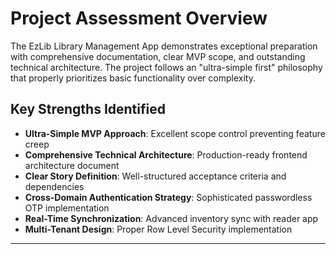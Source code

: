 # Project Assessment Overview

The EzLib Library Management App demonstrates exceptional preparation with comprehensive documentation, clear MVP scope, and outstanding technical architecture. The project follows an "ultra-simple first" philosophy that properly prioritizes basic functionality over complexity.

## Key Strengths Identified
- **Ultra-Simple MVP Approach**: Excellent scope control preventing feature creep
- **Comprehensive Technical Architecture**: Production-ready frontend architecture document
- **Clear Story Definition**: Well-structured acceptance criteria and dependencies
- **Cross-Domain Authentication Strategy**: Sophisticated passwordless OTP implementation
- **Real-Time Synchronization**: Advanced inventory sync with reader app
- **Multi-Tenant Design**: Proper Row Level Security implementation

---
